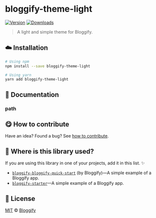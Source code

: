 <!-- Please do not edit this file. Edit the `blah` field in the `package.json` instead. If in doubt, open an issue. -->


# bloggify-theme-light

 [![Version](https://img.shields.io/npm/v/bloggify-theme-light.svg)](https://www.npmjs.com/package/bloggify-theme-light) [![Downloads](https://img.shields.io/npm/dt/bloggify-theme-light.svg)](https://www.npmjs.com/package/bloggify-theme-light)

> A light and simple theme for Bloggify.

## :cloud: Installation

```sh
# Using npm
npm install --save bloggify-theme-light

# Using yarn
yarn add bloggify-theme-light
```


## :memo: Documentation


### path



## :yum: How to contribute
Have an idea? Found a bug? See [how to contribute][contributing].


## :dizzy: Where is this library used?
If you are using this library in one of your projects, add it in this list. :sparkles:


 - [`bloggify-bloggify-quick-start`](https://github.com/Bloggify/bloggify-quick-start#readme) (by Bloggify)—A simple example of a Bloggify app.
 - [`bloggify-starter`](https://github.com/Bloggify/starter#readme)—A simple example of a Bloggify app.

## :scroll: License

[MIT][license] © [Bloggify][website]

[license]: http://showalicense.com/?fullname=Bloggify%20%3Csupport%40bloggify.org%3E%20(https%3A%2F%2Fbloggify.org)&year=2016#license-mit
[website]: https://bloggify.org
[contributing]: /CONTRIBUTING.md
[docs]: /DOCUMENTATION.md
